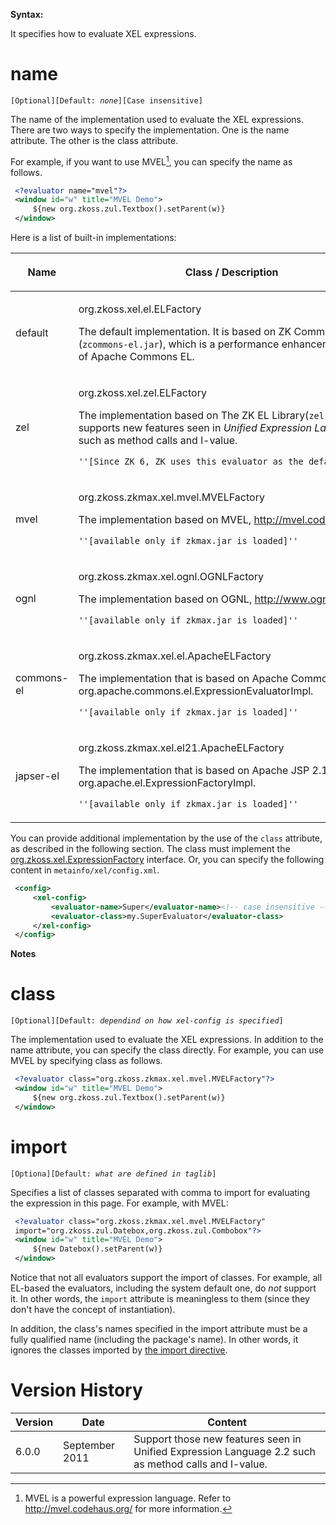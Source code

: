

**Syntax:**

<?evaluator [name="..."] [class="..."] [import="..."]?>

It specifies how to evaluate XEL expressions.

# name

`[Optional][Default: `*`none`*`][Case insensitive]`

The name of the implementation used to evaluate the XEL expressions.
There are two ways to specify the implementation. One is the name
attribute. The other is the class attribute.

For example, if you want to use MVEL[^1], you can specify the name as
follows.

```xml
 <?evaluator name="mvel"?>
 <window id="w" title="MVEL Demo">
     ${new org.zkoss.zul.Textbox().setParent(w)}
 </window>
```

Here is a list of built-in implementations:

<table>
<thead>
<tr class="header">
<th><center>
<p>Name</p>
</center></th>
<th><center>
<p>Class / Description</p>
</center></th>
</tr>
</thead>
<tbody>
<tr class="odd">
<td><p>default</p></td>
<td><p>org.zkoss.xel.el.ELFactory</p>
<p>The default implementation. It is based on ZK Commons EL
(<code>zcommons-el.jar</code>), which is a performance enhancement
version of Apache Commons EL.</p></td>
</tr>
<tr class="even">
<td><p>zel</p></td>
<td><p>org.zkoss.xel.zel.ELFactory</p>
<p>The implementation based on The ZK EL Library(<code>zel.jar</code>),
which supports new features seen in <i>Unified Expression Language
2.2</i> such as method calls and l-value.</p>
<div class="sourceCode" id="cb1"><pre
class="sourceCode xml"><code class="sourceCode xml"><span id="cb1-1"><a href="#cb1-1" aria-hidden="true" tabindex="-1"></a>&#39;&#39;[Since ZK 6, ZK uses this evaluator as the default one.]&#39;&#39;</span></code></pre></div></td>
</tr>
<tr class="odd">
<td><p>mvel</p></td>
<td><p>org.zkoss.zkmax.xel.mvel.MVELFactory</p>
<p>The implementation based on MVEL, <a
href="http://mvel.codehaus.org">http://mvel.codehaus.org</a>.</p>
<div class="sourceCode" id="cb2"><pre
class="sourceCode xml"><code class="sourceCode xml"><span id="cb2-1"><a href="#cb2-1" aria-hidden="true" tabindex="-1"></a>&#39;&#39;[available only if zkmax.jar is loaded]&#39;&#39;</span></code></pre></div></td>
</tr>
<tr class="even">
<td><p>ognl</p></td>
<td><p>org.zkoss.zkmax.xel.ognl.OGNLFactory</p>
<p>The implementation based on OGNL, <a
href="http://www.ognl.org/"><span>http://www.ognl.org</span></a>.</p>
<div class="sourceCode" id="cb3"><pre
class="sourceCode xml"><code class="sourceCode xml"><span id="cb3-1"><a href="#cb3-1" aria-hidden="true" tabindex="-1"></a>&#39;&#39;[available only if zkmax.jar is loaded]&#39;&#39;</span></code></pre></div></td>
</tr>
<tr class="odd">
<td><p>commons-el</p></td>
<td><p>org.zkoss.zkmax.xel.el.ApacheELFactory</p>
<p>The implementation that is based on Apache Commons EL,
org.apache.commons.el.ExpressionEvaluatorImpl.</p>
<div class="sourceCode" id="cb4"><pre
class="sourceCode xml"><code class="sourceCode xml"><span id="cb4-1"><a href="#cb4-1" aria-hidden="true" tabindex="-1"></a>&#39;&#39;[available only if zkmax.jar is loaded]&#39;&#39;</span></code></pre></div></td>
</tr>
<tr class="even">
<td><p>japser-el</p></td>
<td><p>org.zkoss.zkmax.xel.el21.ApacheELFactory</p>
<p>The implementation that is based on Apache JSP 2.1 EL,
org.apache.el.ExpressionFactoryImpl.</p>
<div class="sourceCode" id="cb5"><pre
class="sourceCode xml"><code class="sourceCode xml"><span id="cb5-1"><a href="#cb5-1" aria-hidden="true" tabindex="-1"></a>&#39;&#39;[available only if zkmax.jar is loaded]&#39;&#39;</span></code></pre></div></td>
</tr>
</tbody>
</table>

You can provide additional implementation by the use of the `class`
attribute, as described in the following section. The class must
implement the
[org.zkoss.xel.ExpressionFactory](https://www.zkoss.org/javadoc/latest/zk/org/zkoss/xel/ExpressionFactory.html)
interface. Or, you can specify the following content in
`metainfo/xel/config.xml`.

```xml
 <config>
     <xel-config>
         <evaluator-name>Super</evaluator-name><!-- case insensitive -->
         <evaluator-class>my.SuperEvaluator</evaluator-class>
     </xel-config>
 </config>
```

**Notes**

<references/>

# class

`[Optional][Default: `*`dependind on how xel-config is specified`*`]`

The implementation used to evaluate the XEL expressions. In addition to
the name attribute, you can specify the class directly. For example, you
can use MVEL by specifying class as follows.

```xml
 <?evaluator class="org.zkoss.zkmax.xel.mvel.MVELFactory"?>
 <window id="w" title="MVEL Demo">
     ${new org.zkoss.zul.Textbox().setParent(w)}
 </window>
```

# import

`[Optiona][Default: `*`what are defined in taglib`*`]`

Specifies a list of classes separated with comma to import for
evaluating the expression in this page. For example, with MVEL:

```xml
 <?evaluator class="org.zkoss.zkmax.xel.mvel.MVELFactory"
 import="org.zkoss.zul.Datebox,org.zkoss.zul.Combobox"?>
 <window id="w" title="MVEL Demo">
     ${new Datebox().setParent(w)}
 </window>
```

Notice that not all evaluators support the import of classes. For
example, all EL-based the evaluators, including the system default one,
do *not* support it. In other words, the `import` attribute is
meaningless to them (since they don't have the concept of
instantiation).

In addition, the class's names specified in the import attribute must be
a fully qualified name (including the package's name). In other words,
it ignores the classes imported by [the import directive](zuml_ref/zuml/processing_instructions/import).

# Version History

| Version | Date           | Content                                                                                              |
|---------|----------------|------------------------------------------------------------------------------------------------------|
| 6.0.0   | September 2011 | Support those new features seen in Unified Expression Language 2.2 such as method calls and l-value. |

[^1]: MVEL is a powerful expression language. Refer to
    [<http://mvel.codehaus.org/>](http://mvel.codehaus.org/) for more
    information.
